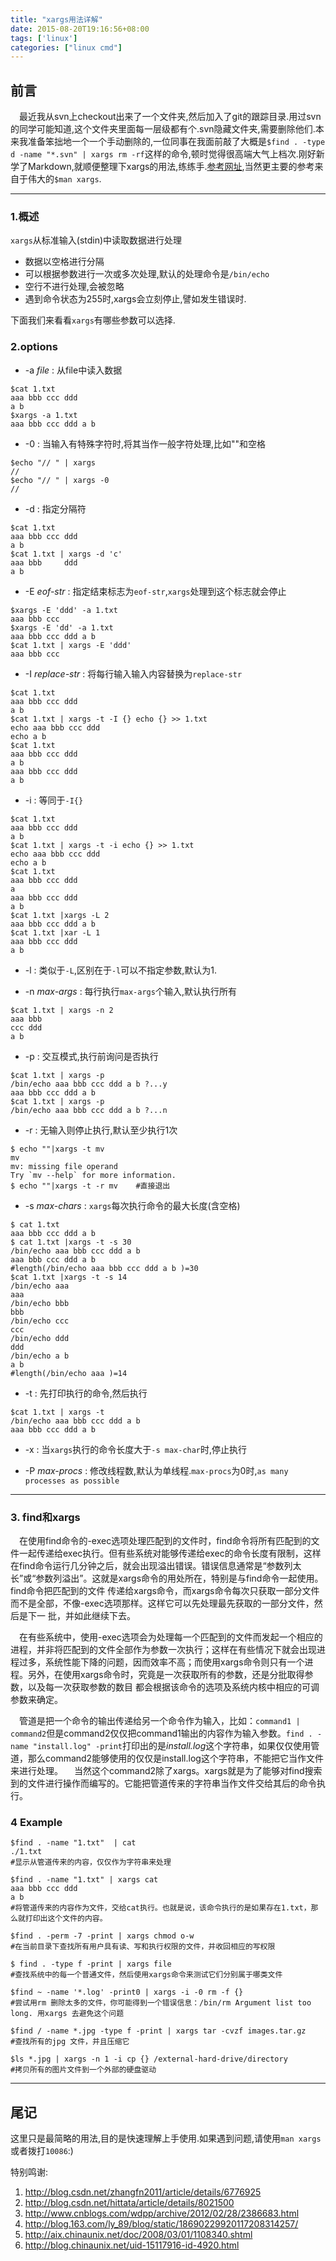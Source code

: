 ```yaml
---
title: "xargs用法详解"
date: 2015-08-20T19:16:56+08:00
tags: ['linux']
categories: ["linux cmd"]
---
```




## 前言
　最近我从svn上checkout出来了一个文件夹,然后加入了git的跟踪目录.用过svn的同学可能知道,这个文件夹里面每一层级都有个.svn隐藏文件夹,需要删除他们.本来我准备笨拙地一个一个手动删除的,一位同事在我面前敲了大概是`$find . -type d -name "*.svn" | xargs rm -rf`这样的命令,顿时觉得很高端大气上档次.刚好新学了Markdown,就顺便整理下xargs的用法,练练手.[参考网址](http://czmmiao.iteye.com/blog/1949225),当然更主要的参考来自于伟大的`$man xargs`.

<!--more-->

----

### 1.概述
`xargs`从标准输入(stdin)中读取数据进行处理

* 数据以空格进行分隔
* 可以根据参数进行一次或多次处理,默认的处理命令是`/bin/echo`
* 空行不进行处理,会被忽略
* 遇到命令状态为255时,xargs会立刻停止,譬如发生错误时.

下面我们来看看`xargs`有哪些参数可以选择.

### 2.options

* -a *file*
:   从file中读入数据

```
$cat 1.txt
aaa bbb ccc ddd
a b
$xargs -a 1.txt
aaa bbb ccc ddd a b
```

* -0
:   当输入有特殊字符时,将其当作一般字符处理,比如"\"和空格

```
$echo "// " | xargs
//
$echo "// " | xargs -0
//
```

* -d
:   指定分隔符

```
$cat 1.txt
aaa bbb ccc ddd
a b
$cat 1.txt | xargs -d 'c'
aaa bbb     ddd
a b
```

* -E *eof-str*
:   指定结束标志为`eof-str`,`xargs`处理到这个标志就会停止

```
$xargs -E 'ddd' -a 1.txt
aaa bbb ccc
$xargs -E 'dd' -a 1.txt
aaa bbb ccc ddd a b
$cat 1.txt | xargs -E 'ddd'
aaa bbb ccc
```

* -I *replace-str*
:   将每行输入输入内容替换为`replace-str`

```
$cat 1.txt
aaa bbb ccc ddd
a b
$cat 1.txt | xargs -t -I {} echo {} >> 1.txt
echo aaa bbb ccc ddd
echo a b
$cat 1.txt
aaa bbb ccc ddd
a b
aaa bbb ccc ddd
a b
```

* -i
:   等同于`-I{}`

```
$cat 1.txt
aaa bbb ccc ddd
a b
$cat 1.txt | xargs -t -i echo {} >> 1.txt
echo aaa bbb ccc ddd
echo a b
$cat 1.txt
aaa bbb ccc ddd
a
aaa bbb ccc ddd
a b
$cat 1.txt |xargs -L 2
aaa bbb ccc ddd a b
$cat 1.txt |xar -L 1
aaa bbb ccc ddd
a b
```

* -l
:   类似于`-L`,区别在于`-l`可以不指定参数,默认为1.

* -n *max-args*
:   每行执行`max-args`个输入,默认执行所有

```
$cat 1.txt | xargs -n 2
aaa bbb
ccc ddd
a b
```

* -p
:   交互模式,执行前询问是否执行

```
$cat 1.txt | xargs -p
/bin/echo aaa bbb ccc ddd a b ?...y
aaa bbb ccc ddd a b
$cat 1.txt | xargs -p
/bin/echo aaa bbb ccc ddd a b ?...n
```

* -r
:   无输入则停止执行,默认至少执行1次

```
$ echo ""|xargs -t mv
mv
mv: missing file operand
Try `mv --help` for more information.
$ echo ""|xargs -t -r mv    #直接退出
```

* -s *max-chars*
:   `xargs`每次执行命令的最大长度(含空格)

```
$ cat 1.txt
aaa bbb ccc ddd a b
$ cat 1.txt |xargs -t -s 30
/bin/echo aaa bbb ccc ddd a b
aaa bbb ccc ddd a b
#length(/bin/echo aaa bbb ccc ddd a b )=30
$cat 1.txt |xargs -t -s 14
/bin/echo aaa
aaa
/bin/echo bbb
bbb
/bin/echo ccc
ccc
/bin/echo ddd
ddd
/bin/echo a b
a b
#length(/bin/echo aaa )=14
```

* -t
:   先打印执行的命令,然后执行

```
$cat 1.txt | xargs -t
/bin/echo aaa bbb ccc ddd a b
aaa bbb ccc ddd a b
```

* -x
:   当`xargs`执行的命令长度大于`-s max-char`时,停止执行

* -P *max-procs*
:   修改线程数,默认为单线程.`max-procs`为0时,`as many processes as possible`

---

### 3. find和xargs
　在使用find命令的-exec选项处理匹配到的文件时，find命令将所有匹配到的文件一起传递给exec执行。但有些系统对能够传递给exec的命令长度有限制，这样在find命令运行几分钟之后，就会出现溢出错误。错误信息通常是“参数列太长”或“参数列溢出”。这就是xargs命令的用处所在，特别是与find命令一起使用。find命令把匹配到的文件 传递给xargs命令，而xargs命令每次只获取一部分文件而不是全部，不像-exec选项那样。这样它可以先处理最先获取的一部分文件，然后是下一 批，并如此继续下去。

　在有些系统中，使用-exec选项会为处理每一个匹配到的文件而发起一个相应的进程，并非将匹配到的文件全部作为参数一次执行；这样在有些情况下就会出现进程过多，系统性能下降的问题，因而效率不高；而使用xargs命令则只有一个进程。另外，在使用xargs命令时，究竟是一次获取所有的参数，还是分批取得参数，以及每一次获取参数的数目 都会根据该命令的选项及系统内核中相应的可调参数来确定。

　管道是把一个命令的输出传递给另一个命令作为输入，比如：`command1 | command2`但是command2仅仅把command1输出的内容作为输入参数。`find . -name "install.log" -print`打印出的是*install.log*这个字符串，如果仅仅使用管道，那么command2能够使用的仅仅是install.log这个字符串，不能把它当作文件来进行处理。
　当然这个command2除了xargs。xargs就是为了能够对find搜索到的文件进行操作而编写的。它能把管道传来的字符串当作文件交给其后的命令执行。

### 4 Example

```
$find . -name "1.txt"  | cat
./1.txt
#显示从管道传来的内容，仅仅作为字符串来处理
```

```
$find . -name "1.txt" | xargs cat
aaa bbb ccc ddd
a b
#将管道传来的内容作为文件，交给cat执行。也就是说，该命令执行的是如果存在1.txt，那么就打印出这个文件的内容。
```

```
$find . -perm -7 -print | xargs chmod o-w
#在当前目录下查找所有用户具有读、写和执行权限的文件，并收回相应的写权限
```

```
$ find . -type f -print | xargs file
#查找系统中的每一个普通文件，然后使用xargs命令来测试它们分别属于哪类文件
```

```
$find ~ -name '*.log' -print0 | xargs -i -0 rm -f {}
#尝试用rm 删除太多的文件，你可能得到一个错误信息：/bin/rm Argument list too long. 用xargs 去避免这个问题
```

```
$find / -name *.jpg -type f -print | xargs tar -cvzf images.tar.gz
#查找所有的jpg 文件，并且压缩它
```

```
$ls *.jpg | xargs -n 1 -i cp {} /external-hard-drive/directory
#拷贝所有的图片文件到一个外部的硬盘驱动
```

---
## 尾记
这里只是最简略的用法,目的是快速理解上手使用.如果遇到问题,请使用`man xargs`或者拨打`10086`:)

特别鸣谢:

1. http://blog.csdn.net/zhangfn2011/article/details/6776925
2. http://blog.csdn.net/hittata/article/details/8021500
3. http://www.cnblogs.com/wdpp/archive/2012/02/28/2386683.html
4. http://blog.163.com/ly_89/blog/static/18690229920117208314257/
5. http://aix.chinaunix.net/doc/2008/03/01/1108340.shtml
6. http://blog.chinaunix.net/uid-15117916-id-4920.html
